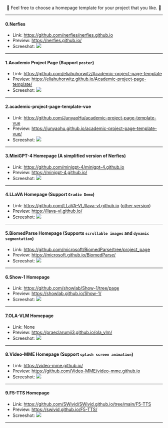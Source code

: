 <p align="center">
  🎉 Feel free to choose a homepage template for your project that you like. 🎉
</p>

---

#### 0.Nerfies

- Link: https://github.com/nerfies/nerfies.github.io
- Preview: https://nerfies.github.io/
- Screeshot:
![](assets/nerfies.png)

---

#### 1.Academic Project Page (Support `poster`)

- Link: https://github.com/eliahuhorwitz/Academic-project-page-template
- Preview: https://eliahuhorwitz.github.io/Academic-project-page-template/
- Screeshot:
![](assets/adademic-project.png)

---

#### 2.academic-project-page-template-vue

- Link: https://github.com/JunyaoHu/academic-project-page-template-vue
- Preview: https://junyaohu.github.io/academic-project-page-template-vue/
- Screeshot:
![](assets/395843745-0432d357-7bed-4c48-b846-80e4cfa56f12.png)

---

#### 3.MiniGPT-4 Homepage (A simplified version of Nerfies)

- Link: https://github.com/minigpt-4/minigpt-4.github.io
- Preview: https://minigpt-4.github.io/
- Screeshot:
![](assets/minigpt-4.png)

---

#### 4.LLaVA Homepage (Support `Gradio Demo`)

- Link: https://github.com/LLaVA-VL/llava-vl.github.io ([other version](https://t2v-turbo.github.io/))
- Preview: https://llava-vl.github.io/
- Screeshot:
![](assets/llava.png)

---

#### 5.BiomedParse Homepage (Supports `scrollable images` and `dynamic segmentation`)

- Link: https://github.com/microsoft/BiomedParse/tree/project_page
- Preview: https://microsoft.github.io/BiomedParse/
- Screeshot:
![](assets/biomedparse.png)

---

#### 6.Show-1 Homepage

- Link: https://github.com/showlab/Show-1/tree/page
- Preview: https://showlab.github.io/Show-1/
- Screeshot:
![](assets/show-1.png)

---

#### 7.OLA-VLM Homepage

- Link: None
- Preview: https://praeclarumjj3.github.io/ola_vlm/
- Screeshot:
![](assets/ola-vlm.png)

---

#### 8.Video-MME Homepage (Support `splash screen animation`)

- Link: https://video-mme.github.io/
- Preview: https://github.com/Video-MME/video-mme.github.io
- Screeshot:
![](assets/video-mme.png)

---

#### 9.F5-TTS Homepage

- Link: https://github.com/SWivid/SWivid.github.io/tree/main/F5-TTS
- Preview: https://swivid.github.io/F5-TTS/
- Screeshot:
![](assets/f5-tts.png)

---
